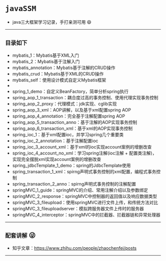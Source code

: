 # `javaSSM`
- java三大框架学习记录，手打亲测可用 :smile:
---
## `目录如下`
- mybatis_1：Mybatis基于XML入门
- mybatis_2：Mybatis基于注解入门
- mybatis_annotation：Mybatis基于注解的CRUD操作
- mybatis_crud：Mybatis基于XML的CRUD操作
- mybatis_self：使用设计模式自定义Mybatis框架
-
- spring_1_demo：自定义BeanFactory，简单分析spring执行
- spring_aop_1_transaction：耦合度过高的事务控制、使用代理实现事务控制
- spring_aop_2_proxy：代理模式：jdk实现、cglib实现
- spring_aop_3_xml：AOP讲解，以及基于xml配置spring AOP
- spring_aop_4_annotation：完全基于注解配置spring AOP
- spring_aop_5_transaction_anno：基于注解的AOP实现事务控制
- spring_aop_6_transaction_xml：基于xml的AOP实现事务控制
- spring_ioc_1：基于xml配置ioc，并学习spring几个重要类
- spring_ioc_2_annotation：基于注解配置ioc
- spring_ioc_3_account_xml：基于xml的ioc实现account案例的增删改查
- spring_ioc_4_account_no_xml：学习spring注解(ioc注解 + 配置类注解)，实现完全摆脱xml实现account案例的增删改查
- spring_jdbcTemplate_1_demo：spring的JdbcTemplate使用
- spring_transaction_1_xml：spirng声明式事务控制的xml配置，编程式事务控制
- spring_transaction_2_anno：spirng声明式事务控制的注解配置
- springMVC_1_guide：springMVC的介绍、常用注解介绍以及参数绑定
- springMVC_2_response：springMVC中控制器的返回值以及响应数据类型
- springMVC_3_fileupload：使用springMVC进行文件上传，和传统方法对比
- springMVC_3_fileuploadserver：模拟跨服务器文件上传时的服务器
- springMVC_4_interceptor：springMVC中的拦截器、拦截器链和异常处理器
---
## `配套讲解` :stuck_out_tongue_winking_eye:
* 知乎文章：https://www.zhihu.com/people/zhaochenfei/posts
---
